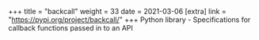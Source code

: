 +++
title = "backcall"
weight = 33
date = 2021-03-06
[extra]
link = "https://pypi.org/project/backcall/"
+++
Python library - Specifications for callback functions passed in to an API


